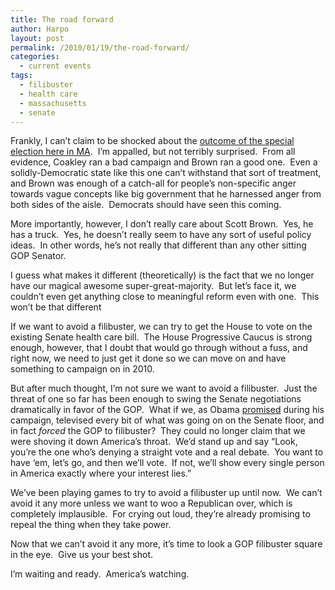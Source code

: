 ```yaml
---
title: The road forward
author: Harpo
layout: post
permalink: /2010/01/19/the-road-forward/
categories:
  - current events
tags:
  - filibuster
  - health care
  - massachusetts
  - senate
---
```

Frankly, I can&#8217;t claim to be shocked about the <a href="http://www.boston.com/news/local/breaking_news/2010/01/live_coverage_o.html" target="_blank">outcome of the special election here in MA</a>.  I&#8217;m appalled, but not terribly surprised.  From all evidence, Coakley ran a bad campaign and Brown ran a good one.  Even a solidly-Democratic state like this one can&#8217;t withstand that sort of treatment, and Brown was enough of a catch-all for people&#8217;s non-specific anger towards vague concepts like big government that he harnessed anger from both sides of the aisle.  Democrats should have seen this coming.

More importantly, however, I don&#8217;t really care about Scott Brown.  Yes, he has a truck.  Yes, he doesn&#8217;t really seem to have any sort of useful policy ideas.  In other words, he&#8217;s not really that different than any other sitting GOP Senator.

I guess what makes it different (theoretically) is the fact that we no longer have our magical awesome super-great-majority.  But let&#8217;s face it, we couldn&#8217;t even get anything close to meaningful reform even with one.  This won&#8217;t be that different

If we want to avoid a filibuster, we can try to get the House to vote on the existing Senate health care bill.  The House Progressive Caucus is strong enough, however, that I doubt that would go through without a fuss, and right now, we need to just get it done so we can move on and have something to campaign on in 2010.

But after much thought, I&#8217;m not sure we want to avoid a filibuster.  Just the threat of one so far has been enough to swing the Senate negotiations dramatically in favor of the GOP.  What if we, as Obama <a href="http://www.politifact.com/truth-o-meter/promises/promise/517/health-care-reform-public-sessions-C-SPAN/" target="_blank">promised</a> during his campaign, televised every bit of what was going on on the Senate floor, and in fact *forced* the GOP to filibuster?  They could no longer claim that we were shoving it down America&#8217;s throat.  We&#8217;d stand up and say &#8220;Look, you&#8217;re the one who&#8217;s denying a straight vote and a real debate.  You want to have &#8216;em, let&#8217;s go, and then we&#8217;ll vote.  If not, we&#8217;ll show every single person in America exactly where your interest lies.&#8221;

We&#8217;ve been playing games to try to avoid a filibuster up until now.  We can&#8217;t avoid it any more unless we want to woo a Republican over, which is completely implausible.  For crying out loud, they&#8217;re already promising to repeal the thing when they take power.

Now that we can&#8217;t avoid it any more, it&#8217;s time to look a GOP filibuster square in the eye.  Give us your best shot.

I&#8217;m waiting and ready.  America&#8217;s watching.